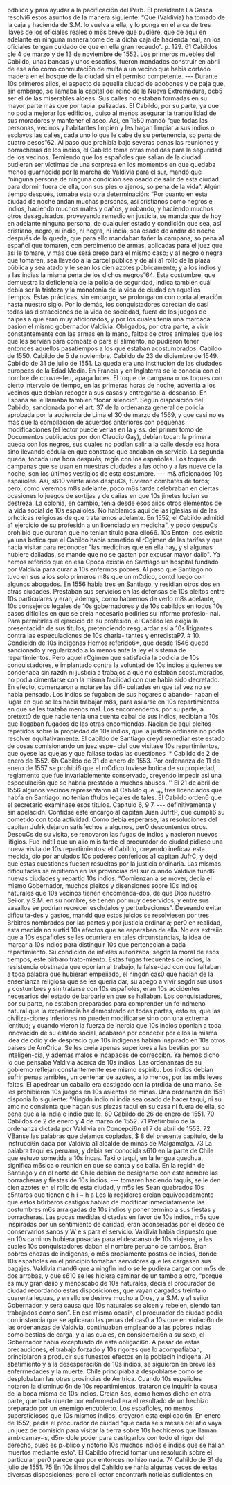 pdblico y para ayudar a la pacificaci6n del Perb. El presidente La Gasca resolvi6 estos asuntos de la manera siguiente: “Que (Valdivia) ha tomado de la caja y hacienda de S.M. lo vuelva a ella, y lo ponga en el arca de tres llaves de los oficiales reales o m6s breve que pudiere, que de aqui en adelante en ninguna manera tome de la dicha caja de hacienda real, an los oficiales tengan cuidado de que en ella gran recaudo”. p. 129. 61 Cabildos cle 4 de marzo y de 13 de noviembre de 1552. Los prirneros muebles del Cabildo, unas bancas y unos escafios, fueron mandados construir en abril de ese año como conmutaci6n de multa a un vecino que habia cortado madera en el bosque de la ciudad sin el permiso competente. --- Durante 10s primeros aiios, el aspecto de aquella ciudad de adobones y de paja que, sin embargo, se llamaba la capital del reino de la Nueva Extremadura, deb5 ser el de las miserables aldeas. Sus calles no estaban formadas en su mayor parte más que por tapia: palizadas. El Cabildo, por su parte, ya que no podia mejorar los edificios, quiso al menos asegurar la tranquilidad de sus moradores y mantener el aseo. Así, en 1550 mandó “que todas las personas, vecinos y habitantes limpien y les hagan limpiar a sus indios o esclavos las calles, cada uno lo que le cabe de su pertenencia, so pena de cuatro pesos”62. Al paso que prohibía bajo severas penas las reuniones y borracheras de los indios, el Cabildo toma otras medidas para la seguridad de los vecinos. Temiendo que los españoles que salían de la ciudad pudieran ser víctimas de una sorpresa en los momentos en que quedaba menos guarnecida por la marcha de Valdivia para el sur, mandó que “ninguna persona de ninguna condición sea osado de salir de esta ciudad para dormir fuera de ella, con sus pies o ajenos, so pena de la vida”. Algún tiempo después, tomaba esta otra determinación: “Por cuanto en esta ciudad de noche andan muchas personas, así cristianos como negros e indios, haciendo muchos males y daños, y robando, y haciendo muchos otros desaguisados, proveyendo remedio en justicia, se manda que de hoy en adelante ninguna persona, de cualquier estado y condición que sea, así cristiano, negro, ni indio, ni negra, ni india, sea osado de andar de noche después de la queda, que para ello mandaban tañer la campana, so pena a1 español que tomaren, con perdimento de armas, aplicadas para el juez que así le tomare, y más que será preso para el mismo caso; y a1 negro o negra que tomaren, sea llevado a la cárcel pública y de allí a1 rollo de la plaza pública y sea atado y le sean los cien azotes públicamente; y a los indios y a las indias la misma pena de los dichos negros”64. Esta costumbre, que demuestra la deficiencia de la policía de seguridad, indica también cuál debía ser la tristeza y la monotonía de la vida de ciudad en aquellos tiempos. Estas prácticas, sin embargo, se prolongaron con corta alteración hasta nuestro siglo. Por lo demás, los conquistadores carecían de casi todas las distracciones de la vida de sociedad, fuera de los juegos de naipes a que eran muy aficionados, y por los cuales tenía una marcada pasión el mismo gobernador Valdivia. Obligados, por otra parte, a vivir constantemente con las armas en la mano, faltos de otros animales que los que les servían para combate o para el alimento, no pudieron tener entonces aquellos pasatiempos a los que estaban acostumbrados. Cabildo de 1550. Cabildo de 5 de noviembre. Cabildo de 23 de diciembre de 1549. Cabildo de 31 de julio de 1551. La queda era una institución de las ciudades europeas de la Edad Media. En Francia y en Inglaterra se le conocía con el nombre de couvre-feu, apaga luces. El toque de campana o los toques con cierto intervalo de tiempo, en las primeras horas de noche, advertía a los vecinos que debían recoger a sus casas y entregarse al descanso. En España se le llamaba también “tocar silencio”. Según disposición del Cabildo, sancionada por el art. 37 de la ordenanza general de policía aprobada por la audiencia de Lima el 30 de marzo de 1569, y que casi no es más que la compilación de acuerdos anteriores con pequeñas modificaciones (el lector puede verlas en la y ss. del primer tomo de Documentos publicados por don Claudio Gay), debían tocar: la primera queda con los negros, sus cuales no podían salir a la calle desde esa hora sino llevando cédula en que constase que andaban en servicio. La segunda queda, tocada una hora después, regía con los españoles. Los toques de campanas que se usan en nuestras ciudades a las ocho y a las nueve de la noche, son los últimos vestigios de esta costumbre. --- m&#x26; aficionados 10s espaiioles. Asi, s610 veinte aiios despuCs, tuvieron combates de toros; pero, como veremos m8s adelante, poco m8s tarde celebraban en ciertas ocasiones lo juegos de sortijas y de caiias en que 10s jinetes lucian su destreza. La colonia, en cambio, tenia desde esos aiios otros elementos de la vida social de 10s espaiioles. No hablamos aqui de las iglesias ni de las prhcticas religiosas de que trataremos adelante. En 1552, el Cabildo admitid a1 ejercicio de su profesidn a un licenciado en medicha", y poco despuCs prohibid que curaran que no tenian titulo para ello66. 10s Enton- ces existia ya una botica que el Cabildo habia sometido al rCgimen de las tarifas y que hacia visitar para reconocer "las medicinas que en ella hay, y si algunas hubiere daiiadas, se mande que no se gasten por excusar mayor daiio". Ya hemos referido que en esa Cpoca existia en Santiago un hospital fundado por Valdivia para curar a 10s enfermos pobres. AI paso que Santiago no tuvo en sus aiios solo primeros m8s que un mCdico, contd luego con algunos abogados. En 1556 habia tres en Santiago, y residian otros dos en otras ciudades. Prestaban sus servicios en las defensas de 10s pleitos entre 10s particulares y eran, ademgs, como habremos de verlo m8s adelante, 10s consejeros legales de 10s gobernadores y de 10s cabildos en todos 10s casos dificiles en que se creia necesario pedirles su informe profesio- nal. Para permitirles el ejercicio de su profesidn, el Cabildo les exigia la presentacidn de sus titulos, pretendiendo resguardar asi a 10s litigantes contra las especulaciones de 10s charla- tantes y enredistaP7. # 10. Condicidn de 10s indigenas Hemos referido6*, que desde 1546 quedd sancionado y regularizado a lo menos ante la ley el sistema de repartimientos. Pero aquel rCgimen que satisfacia la codicia de 10s conquistadores, e implantado contra la voluntad de 10s indios a quienes se condenaba sin razdn ni justicia a trabajos a que no estaban acostumbrados, no podia cimentarse con la misma facilidad con que habia sido decretado. En efecto, comenzaron a notarse las difi- cultades en que tal vez no se habia pensado. Los indios se fugaban de sus hogares o abando- naban el lugar en que se les hacia trabajar m8s, para asilarse en 10s repartimientos en que se les trataba menos mal. Los encomenderos, por su parte, a pretext0 de que nadie tenia una cuenta cabal de sus indios, recibian a 10s que llegaban fugados de las otras encomiendas. Nacian de aqui pleitos repetidos sobre la propiedad de 10s indios, que la justicia ordinaria no podia resolver equitativamente. El cabildo de Santiago creyd remediar este estado de cosas comisionando un juez espe- cial que visitase 10s repartimientos, que oyese las quejas y que fallase todas las cuestiones '* Cabildo de 2 de enero de 1552. 6h Cabildo de 31 de enero de 1553. Por ordenanza de 11 de enero de 1557 se prohibi6 que el mCdico tuviese botica de su propiedad, reglamento que fue invariablemente conservado, creyendo impedir asi una especulaci6n que se habria prestado a muchos abusos. '' El 21 de abril de 1556 algunos vecinos representaron a1 Cabildo que ₁₀ₛ tres licenciados que habfa en Santiago, no tenian tftulos legales de tales. El Cabildo orden6 que el secretario examinase esos titulos. Capitulo 6, 9 7. --- definitivamente y sin apelacidn. Confidse este encargo al capitan Juan JufrtP, que cumpli6 su cometido con toda actividad. Como debia esperarse, las resoluciones del capitan Jufrk dejaron satisfechos a algunos, per0 descontentos otros. DespuCs de su visita, se renovaron las fugas de indios y nacieron nuevos litigios. Fue indtil que un aiio miis tarde el procurador de ciudad pidiese una nueva visita de 10s repartimientos: el Cabildo, creyendo ineficaz esta medida, dio por anulados 10s poderes conferidos a1 capitan JufrC, y dejd que estas cuestiones fuesen resueltas por la justicia ordinaria. Las mismas dificultades se repitieron en las provincias del sur cuando Valdivia fund6 nuevas ciudades y repartid 10s indios. “Comienzan a se mover, decia el mismo Gobernador, muchos pleitos y disensiones sobre 10s indios naturales que 10s vecinos tienen encomenda-dos, de que Dios nuestro Seiior, y S.M. en su nombre, se tienen por muy deservidos, y entre sus vasallos se podrian recrecer eschdalos y perturbaciones”. Deseando evitar dificulta-des y gastos, mandd que estos juicios se resolviesen por tres Brbitros nombrados por las partes y por justicia ordinaria; per0 en realidad, esta medida no surtid 10s efectos que se esperaban de ella. No era extraiio que a 10s espafioles se les ocurriera en tales circunstancias, la idea de marcar a 10s indios para distinguir 10s que pertenecian a cada repartimiento. Su condicidn de infieles autorizaba, segdn la moral de esos tiempos, este birbaro trato-miento. Estas fugas frecuentes de indios, la resistencia obstinada que oponian al trabajo, la false-dad con que faltaban a toda palabra que hubieran empeiiado, el ningdn cas0 que hacian de la ensenianza religiosa que se les queria dar, su apego a vivir segdn sus usos y costumbres y sin tratarse con 10s espafioles, eran 10s accidentes necesarios del estado de barbarie en que se hallaban. Los conquistadores, por su parte, no estaban preparados para comprender un fe-ndmeno natural que la experiencia ha demostrado en todas partes, esto es, que las civiliza-ciones inferiores no pueden modificarse sino con una extrema lentitud; y cuando vieron la fuerza de inercia que 10s indios oponian a toda innovacidn de su estado social, acabaron por concebir por ellos la misma idea de odio y de desprecio que 10s indigenas habian inspirado en 10s otros paises de AmCrica. Se les creia apenas superiores a las bestias por su inteligen-cia, y ademas malos e incapaces de correccibn. Ya hemos dicho lo que pensaba Valdivia acerca de 10s indios. Las ordenanzas de su gobierno reflejan constantemente ese mismo espiritu. Los indios debian sufrir penas terribles, un centenar de azotes, a lo menos, por las m8s leves faltas. El apedrear un caballo era castigado con la ptrdida de una mano. Se les prohibieron 10s juegos en 10s asientos de minas. Una ordenanza de 1551 disponia lo siguiente: “Ningdn indio ni india sea osado de hacer taqui, ni su amo no consienta que hagan sus piezas taqui en su casa ni fuera de ella, so pena que a la india e indio que le. 69 Cabildo de 26 de enero de 1551. 70 Cabildos de 2 de enero y 4 de marzo de 1552. 71 Prefimbulo de la ordenanza dictada por Valdivia en Concepci6n el 7 de abril de 1553. 72 VBanse las palabras que dejamos copiadas, $ 8 del presente capitulo, de la instrucci6n dada por Valdivia a1 alcalde de minas de Malgamalga. 73 La palabra taqui es peruana, y debia ser conocida s610 en la parte de Chile que estuvo sometida a 10s incas. Taki o taqui, en la lengua quechua, significa m6sica o reunidn en que se canta y se baila. En la regidn de Santiago y en el norte de Chile debian de designarse con este nombre las borracheras y fiestas de 10s indios. --- tomaren haciendo taquis, se le den cien azotes en el rollo de esta ciudad, y m5s les Sean quebrados 10s c5ntaros que tienen c h i ~ h a Los la regidores creian equivocadamente que estos b6rbaros castigos habian de modificar inmediatamente las costumbres m6s arraigadas de 10s indios y poner termino a sus fiestas y borracheras. Las pocas medidas dictadas en favor de 10s indios, m5s que inspiradas por un sentimiento de caridad, eran aconsejadas por el deseo de conservarlos sanos y W e s para el servicio. Valdivia habia dispuesto que en 10s caminos hubiera posadas para el descanso de 10s viajeros, a las cuales 10s conquistadores daban el nombre peruano de tambos. Eran pobres chozas de indigenas, o m8s propiamente postas de indios, donde 10s espafioles en el principio tomaban servidores que les cargasen sus bagajes. Valdivia mand6 que a ningfin indio se le pudiera cargar con m5s de dos arrobas, y que s610 se les hiciera caminar de un tambo a otro, “porque es muy gran daiio y menoscabo de 10s naturales, decia el procurador de ciudad recordando estas disposiciones, que vayan cargados treinta o cuarenta leguas, y en ello se desirve mucho a Dios, y a S.M. y a1 seiior Gobernador, y sera causa que 10s naturales se alcen y rebelen, siendo tan trabajados como son”. En esa misma ocasih, el procurador de ciudad pedia con instancia que se aplicaran las penas del cas0 a 10s que en violaci6n de las ordenanzas de Valdivia, continuaban empleando a las pobres indias como bestias de carga, y a las cuales, en consideraci6n a su sexo, el Gobernador habia exceptuado de esta obligaci6n. A pesar de estas precauciones, el trabajo forzado y 10s rigores que lo acompafiaban, principiaron a producir sus funestos efectos en la poblacih indigena. AI abatimiento y a la desesperaci6n de 10s indios, se siguieron en breve las enferrnedades y la muerte. Chile principiaba a despoblarse como se desplobaban las otras provincias de Amtrica. Cuando 10s espaiioles notaron la disminuci6n de 10s repartimientos, trataron de inquirir la causa de la boca misma de 10s indios. Creian &#x26;os, como hemos dicho en otra parte, que toda niuerte por enfermedad era el resultado de un hechizo preparado por un enemigo encubierto. Los espafioles, no menos supersticiosos que 10s mismos indios, creyeron esta explicaci6n. En enero de 1552, pedia el procurador de ciudad “que cada seis meses del afio vaya un juez de comisidn para visitar la tierra sobre 10s hechiceros que llaman arnbicamay~s, d5n- dole poder para castigarlos con todo el rigor del derecho, pues es p~blico y notorio 10s muchos indios e indias que se hallan muertos mediante esto”. El Cabildo ofrecid tomar una resolucih sobre el particular, per0 parece que por entonces no hizo nada. 74 Cahildo de 31 de julio de 1551. 75 En 10s lihros del Cahildo se hahla algunas veces de estas diversas disposiciones; pero el lector encontrarh noticias suficientes en